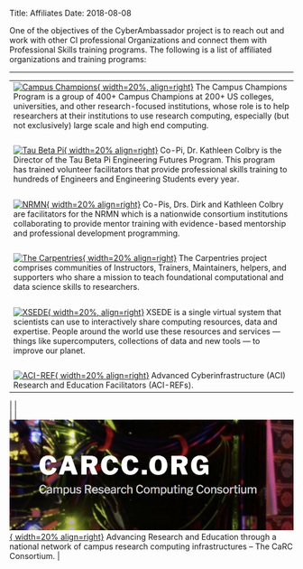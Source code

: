 Title: Affiliates
Date: 2018-08-08

One of the objectives of the CyberAmbassador project is to reach out and work with other CI professional Organizations and connect them with Professional Skills training programs. The following is a list of affiliated organizations and training programs:

---

| |
|-|
[![Campus Champions](//www.xsede.org/wwwteragrid/archive/image/image_gallery%3Fuuid=554fecca-1a37-44d0-826f-afad9470153d&groupId=298192&t=1291845274821){ width=20%, align=right}](//www.xsede.org/community-engagement/campus-champions)  The Campus Champions Program is a group of 400+ Campus Champions at 200+ US colleges, universities, and other research-focused institutions, whose role is to help researchers at their institutions to use research computing, especially (but not exclusively) large scale and high end computing. |
| </br> |
| [![Tau Beta Pi](//www.tbp.org/Images/Logos/NewLogo.jpg){ width=20% align=right}](//www.tbp.org/)   Co-Pi, Dr. Kathleen Colbry is the Director of the Tau Beta Pi Engineering Futures Program.  This program has trained volunteer facilitators that provide professional skills training to hundreds of Engineers and Engineering Students every year. |
| </br> |
| [![NRMN](//nrmncan-sites.uchicago.edu/sites/nrmncan.uchicago.edu/files/styles/columnwidth-wider/public/uploads/images/NRMN%20Vert%20w%20Titletag.png?itok=ScMS2gLj){ width=20% align=right}](//nrmnet.net/) Co-Pis, Drs. Dirk and Kathleen Colbry are facilitators for the NRMN which is a nationwide consortium institutions collaborating to provide mentor training with evidence-based mentorship and professional development programming. |
| </br> |
| [![The Carpentries](//carpentries.org/assets/img/TheCarpentries.svg){ width=20% align=right}](//carpentries.org/)  The Carpentries project comprises communities of Instructors, Trainers, Maintainers, helpers, and supporters who share a mission to teach foundational computational and data science skills to researchers. |  
| </br> |
| [![XSEDE](//www.xsede.org/image/image_gallery?uuid=c0ae4cfa-fa0e-4546-8b02-3305bf2a99cc&groupId=10157&t=1369258426990){ width=20%, align=right}](//www.xsede.org/)  XSEDE is a single virtual system that scientists can use to interactively share computing resources, data and expertise. People around the world use these resources and services — things like supercomputers, collections of data and new tools — to improve our planet. |
| </br> |
| [![ACI-REF](//colbrydi.github.io/cyberambassadors/images/aci-ref.png){ width=20% align=right}](//aciref.org/)  Advanced Cyberinfrastructure (ACI) Research and Education Facilitators (ACI-REFs).
|
| </br> |
| [![CarCC.org](../images/CarCC.jpeg){ width=20% align=right}](//carcc.org/)  Advancing Research and Education through a national network of campus research computing infrastructures – The CaRC Consortium.
|
